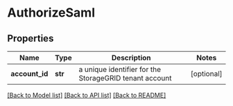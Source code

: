 # AuthorizeSaml

## Properties
Name | Type | Description | Notes
------------ | ------------- | ------------- | -------------
**account_id** | **str** | a unique identifier for the StorageGRID tenant account | [optional] 

[[Back to Model list]](../README.md#documentation-for-models) [[Back to API list]](../README.md#documentation-for-api-endpoints) [[Back to README]](../README.md)

